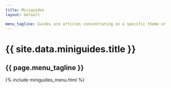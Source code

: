 ```yaml
---
title: Miniguides
layout: default

menu_tagline: Guides are articles concentrating on a specific theme or technology.
---
```


<div class="row">
	<div class="two-thirds">
		<h1>{{ site.data.miniguides.title }}</h1>
		<h2 class="descriptive">{{ page.menu_tagline }}</h2>
	</div>
</div>
<div class="row">
	<div class="three-thirds columnise-lists">
		{% include miniguides_menu.html %}
	</div>
</div>